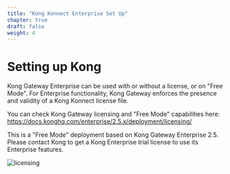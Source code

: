 ```yaml
---
title: "Kong Konnect Enterprise Set Up"
chapter: true
draft: false
weight: 4
---
```


# Setting up Kong

Kong Gateway Enterprise can be used with or without a license, or on "Free Mode". For Enterprise functionality, Kong Gateway enforces the presence and validity of a Kong Konnect license file.

You can check Kong Gateway licensing and "Free Mode" capabilities here: https://docs.konghq.com/enterprise/2.5.x/deployment/licensing/

This is a "Free Mode" deployment based on Kong Gateway Enterprise 2.5. Please contact Kong to get a Kong Enterprise trial license to use its Enterprise features.

![licensing](/images/licensing.png)